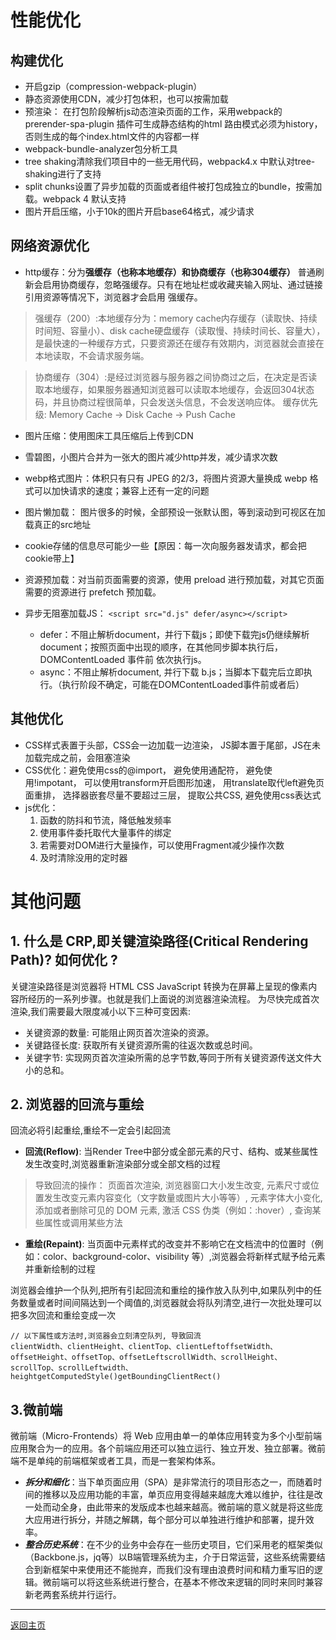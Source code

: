 # 性能优化
## 构建优化
 - 开启gzip（compression-webpack-plugin）
 - 静态资源使用CDN，减少打包体积，也可以按需加载
 - 预渲染： 在打包阶段解析js动态渲染页面的工作，采用webpack的prerender-spa-plugin 插件可生成静态结构的html
   路由模式必须为history，否则生成的每个index.html文件的内容都一样
 - webpack-bundle-analyzer包分析工具
 - tree shaking清除我们项目中的一些无用代码，webpack4.x 中默认对tree-shaking进行了支持
 - split chunks设置了异步加载的页面或者组件被打包成独立的bundle，按需加载。webpack 4 默认支持
 - 图片开启压缩，小于10k的图片开启base64格式，减少请求

## 网络资源优化
 - http缓存：分为**强缓存（也称本地缓存）**和**协商缓存（也称304缓存）**
   普通刷新会启用协商缓存，忽略强缓存。只有在地址栏或收藏夹输入网址、通过链接引用资源等情况下，浏览器才会启用 强缓存。

> 强缓存（200）:本地缓存分为：memory cache内存缓存（读取快、持续时间短、容量小）、disk cache硬盘缓存（读取慢、持续时间长、容量大），是最快速的一种缓存方式，只要资源还在缓存有效期内，浏览器就会直接在本地读取，不会请求服务端。

> 协商缓存（304）:是经过浏览器与服务器之间协商过之后，在决定是否读取本地缓存，如果服务器通知浏览器可以读取本地缓存，会返回304状态码，并且协商过程很简单，只会发送头信息，不会发送响应体。
> 缓存优先级: Memory Cache -> Disk Cache -> Push Cache

 - 图片压缩：使用图床工具压缩后上传到CDN
 - 雪碧图，小图片合并为一张大的图片减少http并发，减少请求次数
 - webp格式图片：体积只有只有 JPEG 的2/3，将图片资源大量换成 webp 格式可以加快请求的速度；兼容上还有一定的问题
 - 图片懒加载： 图片很多的时候，全部预设一张默认图，等到滚动到可视区在加载真正的src地址   
 
 - cookie存储的信息尽可能少一些【原因：每一次向服务器发请求，都会把cookie带上】

 - 资源预加载：对当前页面需要的资源，使用 preload 进行预加载，对其它页面需要的资源进行 prefetch 预加载。
 - 异步无阻塞加载JS： `<script src="d.js" defer/async></script>`
     - defer：不阻止解析document，并行下载js；即使下载完js仍继续解析document；按照页面中出现的顺序，在其他同步脚本执行后，DOMContentLoaded 事件前 依次执行js。
    - async：不阻止解析document, 并行下载 b.js；当脚本下载完后立即执行。（执行阶段不确定，可能在DOMContentLoaded事件前或者后）

## 其他优化
 - CSS样式表置于头部，CSS会一边加载一边渲染， JS脚本置于尾部，JS在未加载完成之前，会阻塞渲染
 - CSS优化：避免使用css的@import， 避免使用通配符， 避免使用!impotant， 可以使用transform开启图形加速， 用translate取代left避免页面重排， 选择器嵌套尽量不要超过三层， 提取公共CSS, 避免使用css表达式
 - js优化：
   1. 函数的防抖和节流，降低触发频率
   2. 使用事件委托取代大量事件的绑定
   3. 若需要对DOM进行大量操作，可以使用Fragment减少操作次数
   4. 及时清除没用的定时器


# 其他问题
## 1. 什么是 CRP,即关键渲染路径(Critical Rendering Path)? 如何优化 ?
关键渲染路径是浏览器将 HTML CSS JavaScript 转换为在屏幕上呈现的像素内容所经历的一系列步骤。也就是我们上面说的浏览器渲染流程。
为尽快完成首次渲染,我们需要最大限度减小以下三种可变因素:
- 关键资源的数量: 可能阻止网页首次渲染的资源。
- 关键路径长度: 获取所有关键资源所需的往返次数或总时间。
- 关键字节: 实现网页首次渲染所需的总字节数,等同于所有关键资源传送文件大小的总和。

## 2. 浏览器的回流与重绘
回流必将引起重绘,重绘不一定会引起回流
- **回流(Reflow)**: 当Render Tree中部分或全部元素的尺寸、结构、或某些属性发生改变时,浏览器重新渲染部分或全部文档的过程
> 导致回流的操作： 页面首次渲染, 浏览器窗口大小发生改变, 元素尺寸或位置发生改变元素内容变化（文字数量或图片大小等等）, 元素字体大小变化, 添加或者删除可见的 DOM 元素, 激活 CSS 伪类（例如：:hover）, 查询某些属性或调用某些方法
- **重绘(Repaint)**: 当页面中元素样式的改变并不影响它在文档流中的位置时（例如：color、background-color、visibility 等）,浏览器会将新样式赋予给元素并重新绘制的过程

浏览器会维护一个队列,把所有引起回流和重绘的操作放入队列中,如果队列中的任务数量或者时间间隔达到一个阈值的,浏览器就会将队列清空,进行一次批处理可以把多次回流和重绘变成一次
```text
// 以下属性或方法时,浏览器会立刻清空队列, 导致回流
clientWidth、clientHeight、clientTop、clientLeftoffsetWidth、offsetHeight、offsetTop、offsetLeftscrollWidth、scrollHeight、scrollTop、scrollLeftwidth、heightgetComputedStyle()getBoundingClientRect()
```
## 3.微前端
   微前端（Micro-Frontends）将 Web 应用由单一的单体应用转变为多个小型前端应用聚合为一的应用。各个前端应用还可以独立运行、独立开发、独立部署。微前端不是单纯的前端框架或者工具，而是一套架构体系。
   - _**拆分和细化**_：当下单页面应用（SPA）是非常流行的项目形态之一，而随着时间的推移以及应用功能的丰富，单页应用变得越来越庞大难以维护，往往是改一处而动全身，由此带来的发版成本也越来越高。微前端的意义就是将这些庞大应用进行拆分，并随之解耦，每个部分可以单独进行维护和部署，提升效率。
   - _**整合历史系统**_：在不少的业务中会存在一些历史项目，它们采用老的框架类似（Backbone.js，jq等）以B端管理系统为主，介于日常运营，这些系统需要结合到新框架中来使用还不能抛弃，而我们没有理由浪费时间和精力重写旧的逻辑。微前端可以将这些系统进行整合，在基本不修改来逻辑的同时来同时兼容新老两套系统并行运行。

---------------
[返回主页](https://github.com/Marilynlee/interview-note)

